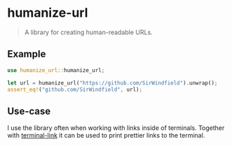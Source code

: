 # humanize-url

> A library for creating human-readable URLs.

## Example

```rust
use humanize_url::humanize_url;

let url = humanize_url("https://github.com/SirWindfield").unwrap();
assert_eq!("github.com/SirWindfield", url);
```

## Use-case

I use the library often when working with links inside of terminals. Together with [terminal-link](https://github.com/SirWindfield/terminal-link-rs) it can be used to print prettier links to the terminal.
